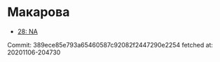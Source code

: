 # Макарова
- [28: NA](28.md)

Commit: 389ece85e793a65460587c92082f2447290e2254
 fetched at: 20201106-204730

